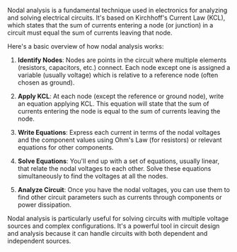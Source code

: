 Nodal analysis is a fundamental technique used in electronics for analyzing and solving electrical circuits. It's based on Kirchhoff's Current Law (KCL), which states that the sum of currents entering a node (or junction) in a circuit must equal the sum of currents leaving that node. 

Here's a basic overview of how nodal analysis works:

1. **Identify Nodes**: Nodes are points in the circuit where multiple elements (resistors, capacitors, etc.) connect. Each node except one is assigned a variable (usually voltage) which is relative to a reference node (often chosen as ground).

2. **Apply KCL**: At each node (except the reference or ground node), write an equation applying KCL. This equation will state that the sum of currents entering the node is equal to the sum of currents leaving the node.

3. **Write Equations**: Express each current in terms of the nodal voltages and the component values using Ohm's Law (for resistors) or relevant equations for other components.

4. **Solve Equations**: You'll end up with a set of equations, usually linear, that relate the nodal voltages to each other. Solve these equations simultaneously to find the voltages at all the nodes.

5. **Analyze Circuit**: Once you have the nodal voltages, you can use them to find other circuit parameters such as currents through components or power dissipation.

Nodal analysis is particularly useful for solving circuits with multiple voltage sources and complex configurations. It's a powerful tool in circuit design and analysis because it can handle circuits with both dependent and independent sources.